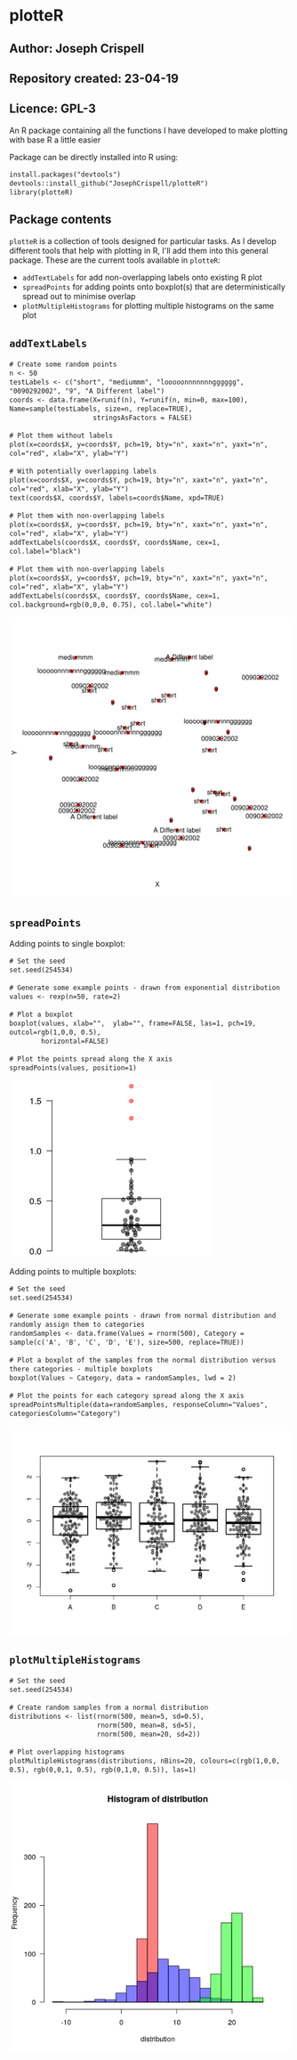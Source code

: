 # plotteR
## Author: Joseph Crispell
## Repository created: 23-04-19
## Licence: GPL-3
An R package containing all the functions I have developed to make plotting with base R a little easier

Package can be directly installed into R using:
```
install.packages("devtools")
devtools::install_github("JosephCrispell/plotteR")
library(plotteR)
```

## Package contents
`plotteR` is a collection of tools designed for particular tasks. As I develop different tools that help with plotting in R, I'll add them into this general package. These are the current tools available in `plotteR`:
- `addTextLabels` for add non-overlapping labels onto existing R plot
- `spreadPoints` for adding points onto boxplot(s) that are deterministically spread out to minimise overlap
- `plotMultipleHistograms` for plotting multiple histograms on the same plot

## `addTextLabels`
```
# Create some random points
n <- 50
testLabels <- c("short", "mediummm", "looooonnnnnnngggggg", "0090292002", "9", "A Different label")
coords <- data.frame(X=runif(n), Y=runif(n, min=0, max=100), Name=sample(testLabels, size=n, replace=TRUE),
                     stringsAsFactors = FALSE)

# Plot them without labels
plot(x=coords$X, y=coords$Y, pch=19, bty="n", xaxt="n", yaxt="n", col="red", xlab="X", ylab="Y")

# With potentially overlapping labels
plot(x=coords$X, y=coords$Y, pch=19, bty="n", xaxt="n", yaxt="n", col="red", xlab="X", ylab="Y")
text(coords$X, coords$Y, labels=coords$Name, xpd=TRUE)

# Plot them with non-overlapping labels
plot(x=coords$X, y=coords$Y, pch=19, bty="n", xaxt="n", yaxt="n", col="red", xlab="X", ylab="Y")
addTextLabels(coords$X, coords$Y, coords$Name, cex=1, col.label="black")

# Plot them with non-overlapping labels
plot(x=coords$X, y=coords$Y, pch=19, bty="n", xaxt="n", yaxt="n", col="red", xlab="X", ylab="Y")
addTextLabels(coords$X, coords$Y, coords$Name, cex=1, col.background=rgb(0,0,0, 0.75), col.label="white")
```

![](ExampleImages/addTextLabels.gif)

## `spreadPoints`
Adding points to single boxplot:
```
# Set the seed
set.seed(254534)

# Generate some example points - drawn from exponential distribution
values <- rexp(n=50, rate=2)
 
# Plot a boxplot
boxplot(values, xlab="",  ylab="", frame=FALSE, las=1, pch=19, outcol=rgb(1,0,0, 0.5),
        horizontal=FALSE)
        
# Plot the points spread along the X axis
spreadPoints(values, position=1)
```

![](ExampleImages/spreadPoints_1.png)

Adding points to multiple boxplots:
```
# Set the seed
set.seed(254534)

# Generate some example points - drawn from normal distribution and randomly assign them to categories
randomSamples <- data.frame(Values = rnorm(500), Category = sample(c('A', 'B', 'C', 'D', 'E'), size=500, replace=TRUE))
 
# Plot a boxplot of the samples from the normal distribution versus there categories - multiple boxplots
boxplot(Values ~ Category, data = randomSamples, lwd = 2)
 
# Plot the points for each category spread along the X axis
spreadPointsMultiple(data=randomSamples, responseColumn="Values", categoriesColumn="Category")
```

![](ExampleImages/spreadPoints_2.png)

## `plotMultipleHistograms`
```
# Set the seed
set.seed(254534)

# Create random samples from a normal distribution
distributions <- list(rnorm(500, mean=5, sd=0.5), 
                      rnorm(500, mean=8, sd=5), 
                      rnorm(500, mean=20, sd=2))

# Plot overlapping histograms
plotMultipleHistograms(distributions, nBins=20, colours=c(rgb(1,0,0, 0.5), rgb(0,0,1, 0.5), rgb(0,1,0, 0.5)), las=1)
```

![](ExampleImages/plotMultipleHistograms.png)
